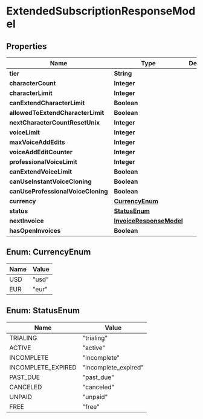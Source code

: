 

# ExtendedSubscriptionResponseModel


## Properties

| Name | Type | Description | Notes |
|------------ | ------------- | ------------- | -------------|
|**tier** | **String** |  |  |
|**characterCount** | **Integer** |  |  |
|**characterLimit** | **Integer** |  |  |
|**canExtendCharacterLimit** | **Boolean** |  |  |
|**allowedToExtendCharacterLimit** | **Boolean** |  |  |
|**nextCharacterCountResetUnix** | **Integer** |  |  |
|**voiceLimit** | **Integer** |  |  |
|**maxVoiceAddEdits** | **Integer** |  |  |
|**voiceAddEditCounter** | **Integer** |  |  |
|**professionalVoiceLimit** | **Integer** |  |  |
|**canExtendVoiceLimit** | **Boolean** |  |  |
|**canUseInstantVoiceCloning** | **Boolean** |  |  |
|**canUseProfessionalVoiceCloning** | **Boolean** |  |  |
|**currency** | [**CurrencyEnum**](#CurrencyEnum) |  |  |
|**status** | [**StatusEnum**](#StatusEnum) |  |  |
|**nextInvoice** | [**InvoiceResponseModel**](InvoiceResponseModel.md) |  |  |
|**hasOpenInvoices** | **Boolean** |  |  |



## Enum: CurrencyEnum

| Name | Value |
|---- | -----|
| USD | &quot;usd&quot; |
| EUR | &quot;eur&quot; |



## Enum: StatusEnum

| Name | Value |
|---- | -----|
| TRIALING | &quot;trialing&quot; |
| ACTIVE | &quot;active&quot; |
| INCOMPLETE | &quot;incomplete&quot; |
| INCOMPLETE_EXPIRED | &quot;incomplete_expired&quot; |
| PAST_DUE | &quot;past_due&quot; |
| CANCELED | &quot;canceled&quot; |
| UNPAID | &quot;unpaid&quot; |
| FREE | &quot;free&quot; |



